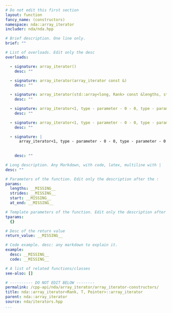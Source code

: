 ```yaml
---
# Do not edit this first section
layout: function
fancy_name: (constructors)
namespace: nda::array_iterator
includer: nda/nda.hpp

# Brief description. One line only.
brief: ""

# List of overloads. Edit only the desc
overloads:

  - signature: array_iterator()
    desc: ""

  - signature: array_iterator(array_iterator const &)
    desc: ""

  - signature: array_iterator(std::array<long, Rank> const &lengths, std::array<long, Rank> const &strides, T *start, bool at_end)
    desc: ""

  - signature: array_iterator<1, type - parameter - 0 - 0, type - parameter - 0 - 1>()
    desc: ""

  - signature: array_iterator<1, type - parameter - 0 - 0, type - parameter - 0 - 1>(array_iterator const &)
    desc: ""

  - signature: |
      array_iterator<1, type - parameter - 0 - 0, type - parameter - 0 - 1>(std::array<long, 1> const &lengths,
                                                                            std::array<long, 1> const &strides, T *start,
                                                                            bool at_end)
    desc: ""

# Long description. Any Markdown, with code, latex, multiline with |
desc: ""

# Parameters of the function. Edit only the description after the :
params:
  lengths: __MISSING__
  strides: __MISSING__
  start: __MISSING__
  at_end: __MISSING__

# Template parameters of the function. Edit only the description after the :
tparams:
  {}

# Desc of the return value
return_value: __MISSING__

# Code example. desc: any markdown to explain it.
example:
  desc: __MISSING__
  code: __MISSING__

# A list of related functions/classes
see-also: []

# ---------- DO NOT EDIT BELOW --------
permalink: /cpp-api/nda/array_iterator/array_iterator-constructors/
title: nda::array_iterator<Rank, T, Pointer>::array_iterator
parent: nda::array_iterator
source: nda/iterators.hpp
...
```


